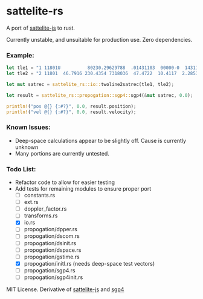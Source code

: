 # sattelite-rs

A port of [sattelite-js](https://github.com/shashwatak/satellite-js) to rust.

Currently unstable, and unsuitable for production use. Zero dependencies.

### Example:
```rust
let tle1 = "1 11801U          80230.29629788  .01431103  00000-0  14311-1        ";
let tle2 = "2 11801  46.7916 230.4354 7318036  47.4722  10.4117  2.28537848      ";

let mut satrec = sattelite_rs::io::twoline2satrec(tle1, tle2);

let result = sattelite_rs::propogation::sgp4::sgp4(&mut satrec, 0.0);

println!("pos @{} {:#?}", 0.0, result.position);
println!("vel @{} {:#?}", 0.0, result.velocity);
```

### Known Issues:
- Deep-space calculations appear to be slightly off. Cause is currently unknown
- Many portions are currently untested.

### Todo List:
- Refactor code to allow for easier testing
- Add tests for remaining modules to ensure proper port
  - [ ] constants.rs
  - [ ] ext.rs
  - [ ] doppler_factor.rs
  - [ ] transforms.rs
  - [x] io.rs
  - [ ] propogation/dpper.rs
  - [ ] propogation/dscom.rs
  - [ ] propogation/dsinit.rs
  - [ ] propogation/dspace.rs
  - [ ] propogation/gstime.rs
  - [x] propogation/initl.rs (needs deep-space test vectors)
  - [ ] propogation/sgp4.rs
  - [ ] propogation/sgp4init.rs

MIT License. Derivative of [sattelite-js](https://github.com/shashwatak/satellite-js) and [sgp4](https://pypi.org/project/sgp4/)